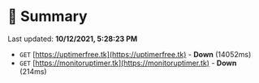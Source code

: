 # 📖 Summary
Last updated: **10/12/2021, 5:28:23 PM**

- `GET` [https://uptimerfree.tk](https://uptimerfree.tk) - **Down** (14052ms)
- `GET` [https://monitoruptimer.tk](https://monitoruptimer.tk) - **Down** (214ms)
